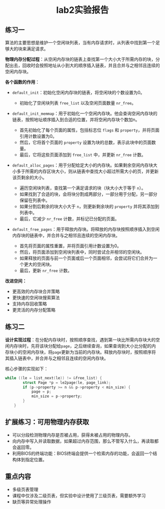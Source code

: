 <h1><center>lab2实验报告</center></h1>

## 练习一

算法的主要思想是维护一个空闲块列表，当有内存请求时，从列表中找到第一个足够大的块来满足请求。

**物理内存分配过程**：从空闲内存块的链表上查找第一个大小大于所需内存的块，分配出去，回收时会按照地址从小到大的顺序插入链表，并且合并与之相邻且连续的空闲内存块。

**各个函数的作用**：

+ `default_init`：初始化空闲内存块的链表，将空闲块的个数设置为0。
  + 初始化了空闲块列表 `free_list` 以及空闲页面数量 `nr_free`。

+ `default_init_memmap`：用于初始化一个空闲内存块。他会查询空闲内存块的链表，按照地址顺序插入到合适的位置，并将空闲内存块个数加n。
  + 首先初始化了每个页面的属性，包括标志位 `flags` 和 `property`，并将页面引用计数设置为0。
  + 然后，它将首个页面的 `property` 设置为块的总数，表示此块中的页面数量。
  + 最后，它将这些页面添加到 `free_list` 中，并更新 `nr_free` 计数。

+ `default_alloc_pages`：用于分配给定大小的内存块。如果剩余空闲内存块大小多于所需的内存区块大小，则从链表中查找大小超过所需大小的页，并更新该页剩余的大小。
  + 遍历空闲块列表，查找第一个满足请求的块（块大小大于等于 `n`）。
  + 如果找到了合适的块，会将块分割成两部分，一部分用于分配，另一部分保留在列表中。
  + 如果分割后剩余的块大小大于 `n`，则更新剩余块的 `property` 并将其添加到列表中。
  + 最后，它减少 `nr_free` 计数，并标记已分配的页面。

+ `default_free_pages`：用于释放内存块。将释放的内存块按照顺序插入到空闲内存块的链表中，并合并与之相邻且连续的空闲内存块。
  + 首先将页面的属性重置，并将页面引用计数设置为0。
  + 然后，将页面添加到空闲块列表中，同时尝试合并相邻的空闲块。
  + 如果释放的页面与前一个页面或后一个页面相邻，会尝试将它们合并为一个更大的空闲块。
  + 最后，更新 `nr_free` 计数。


**改进空间：**

* 更高效的内存块合并策略
* 更快速的空闲块搜索算法
* 支持内存回收策略
* 更灵活的内存分配策略

## 练习二

**设计实现过程**：在分配内存块时，按照顺序查找，遇到第一块比所需内存块大的空闲内存块时，先将该块分配给`page`，之后继续查询，如果查询到大小比分配的内存块小的空闲内存块，将`page`更新为当前的内存块。释放内存块时，按照顺序将其插入链表中，并合并与之相邻且连续的空闲内存块。

核心步骤的实现如下：

```c
while ((le = list_next(le)) != &free_list) {
        struct Page *p = le2page(le, page_link);
        if (p->property >= n && p->property < min_size) {
            page = p;
            min_size = p->property;
        }
    }
```

## 扩展练习：可用物理内存获取

* 可以分段检测物理内存是否被占用，获得未被占用的物理内存。
* 向内存中写入并读取数据，如果超过内存范围，那么不管写入什么，再读取都会返回零。
* 利用BIOS的终端功能：BIOS终端会提供一个检索内存的功能，会返回一个结构体到指定位置。

## 重点内容

* 多级页表管理
* 课程中仅涉及二级页表，但实验中设计使用了三级页表，需要额外学习
* 缺页等异常处理操作